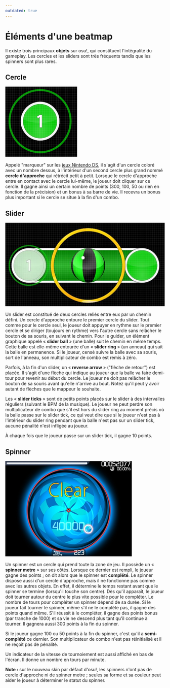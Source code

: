 ```yaml
---
outdated: true
---
```


# Éléments d'une beatmap

Il existe trois principaux **objets** sur osu!, qui constituent l'intégralité du gameplay. Les cercles et les sliders sont très fréquents tandis que les spinners sont plus rares.

## Cercle

![Un cercle avec le skin par défaut.](img/Hit_circle.png "Un cercle avec le skin par défaut.")

Appelé "marqueur" sur les [jeux Nintendo DS](/wiki/Game_mode/osu!), il s'agit d'un cercle coloré avec un nombre dessus, à l'intérieur d'un second cercle plus grand nommé **cercle d'approche** qui rétrécit petit à petit. Lorsque le cercle d'approche entre en contact avec le cercle lui-même, le joueur doit cliquer sur ce cercle. Il gagne ainsi un certain nombre de points (300, 100, 50 ou rien en fonction de la précision) et un bonus à sa barre de vie. Il recevra un bonus plus important si le cercle se situe à la fin d'un combo.

## Slider

![Un slider avec le skin par défaut.](img/Slider2.jpg "Un slider avec le skin par défaut.")

Un slider est constitué de deux cercles reliés entre eux par un chemin défini. Un cercle d'approche entoure le premier cercle du slider. Tout comme pour le cercle seul, le joueur doit appuyer en rythme sur le premier cercle et se diriger (toujours en rythme) vers l'autre cercle sans relâcher le bouton de sa souris, en suivant le chemin. Pour le guider, un élément graphique appelé « **slider ball** » (une balle) suit le chemin en même temps. Cette balle est elle-même entourée d'un « **slider ring** » (un anneau) qui suit la balle en permanence. Si le joueur, censé suivre la balle avec sa souris, sort de l'anneau, son multiplicateur de combo est remis à zéro.

Parfois, à la fin d'un slider, un « **reverse arrow** » ("flèche de retour") est placée. Il s'agit d'une flèche qui indique au joueur que la balle va faire demi-tour pour revenir au début du cercle. Le joueur ne doit pas relâcher le bouton de sa souris avant qu'elle n'arrive au bout. Notez qu'il peut y avoir autant de flèches que le mappeur le souhaite.

Les « **slider ticks** » sont de petits points placés sur le slider à des intervalles réguliers (suivant le BPM de la musique). Le joueur ne peut perdre son multiplicateur de combo que s'il est hors du slider ring au moment précis où la balle passe sur le slider tick, ce qui veut dire que si le joueur n'est pas à l'intérieur du slider ring pendant que la balle n'est pas sur un slider tick, aucune pénalité n'est infligée au joueur.

À chaque fois que le joueur passe sur un slider tick, il gagne 10 points.

## Spinner

![Un spinner avec le skin par défaut.](img/Spinner.jpg "Un spinner avec le skin par défaut.")

Un spinner est un cercle qui prend toute la zone de jeu. Il possède un « **spinner metre** » sur ses côtés. Lorsque ce dernier est rempli, le joueur gagne des points ; on dit alors que le spinner est **complété**. Le spinner dispose aussi d'un cercle d'approche, mais il ne fonctionne pas comme avec les autres objets. En effet, il détermine le temps restant avant que le spinner se termine (lorsqu'il touche son centre). Dès qu'il apparaît, le joueur doit tourner autour du centre le plus vite possible pour le compléter. Le nombre de tours pour compléter un spinner dépend de sa durée. Si le joueur fait tourner le spinner, même s'il ne le complète pas, il gagne des points quand même. S'il réussit à le compléter, il gagne des points bonus (par tranche de 1000) et sa vie ne descend plus tant qu'il continue à tourner. Il gagnera aussi 300 points à la fin du spinner.

Si le joueur gagne 100 ou 50 points à la fin du spinner, c'est qu'il a **semi-complété** ce dernier. Son multiplicateur de combo n'est pas réinitialisé et il ne reçoit pas de pénalité.

Un indicateur de la vitesse de tournoiement est aussi affiché en bas de l'écran. Il donne un nombre en tours par minute.

**Note :** sur le nouveau skin par défaut d'osu!, les spinners n'ont pas de cercle d'approche ni de spinner metre ; seules sa forme et sa couleur peut aider le joueur à déterminer le statut du spinner.
